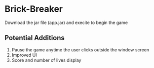 # Brick-Breaker
Download the jar file (app.jar) and execite to begin the game

## Potential Additions
1. Pause the game anytime the user clicks outside the window screen
2. Improved UI
3. Score and number of lives display

